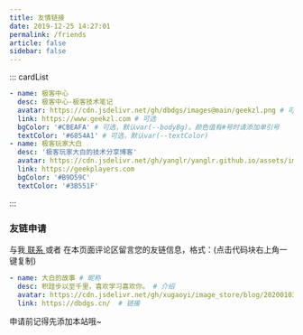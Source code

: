 ```yaml
---
title: 友情链接
date: 2019-12-25 14:27:01
permalink: /friends
article: false
sidebar: false
---
```


<!--
普通卡片列表容器，可用于友情链接、项目推荐、古诗词展示等。
cardList 后面可跟随一个数字表示每行最多显示多少个，选值范围1~4，默认3。在小屏时会根据屏幕宽度减少每行显示数量。
-->
::: cardList
```yaml
- name: 极客中心
  desc: 极客中心-极客技术笔记
  avatar: https://cdn.jsdelivr.net/gh/dbdgs/images@main/geekzl.png # 可选
  link: https://www.geekzl.com # 可选
  bgColor: '#CBEAFA' # 可选，默认var(--bodyBg)。颜色值有#号时请添加单引号
  textColor: '#6854A1' # 可选，默认var(--textColor)
- name: 极客玩家大白
  desc: '极客玩家大白的技术分享博客'
  avatar: https://cdn.jsdelivr.net/gh/yanglr/yanglr.github.io/assets/images/authors/byavatar.jpg
  link: https://geekplayers.com
  bgColor: '#B9D59C'
  textColor: '#3B551F'

```
:::


### 友链申请

与我[ 联系 ](/about/#联系)或者 在本页面评论区留言您的友链信息，格式：(点击代码块右上角一键复制)


```yaml
- name: 大白的故事 # 昵称
  desc: 积跬步以至千里，喜欢学习喜欢你。 # 介绍
  avatar: https://cdn.jsdelivr.net/gh/xugaoyi/image_store/blog/20200103123203.jpg # 头像
  link: https://dbdgs.cn/  # 链接
```

申请前记得先添加本站哦~
